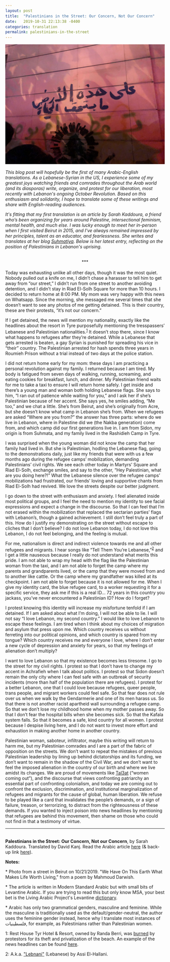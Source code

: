 ```yaml
---
layout: post
title:  "Palestinians in the Street: Our Concern, Not Our Concern"
date:   2019-10-31 22:13:38 -0400
categories: translation
permalink: palestinians-in-the-street
---
```


<meta name="twitter:image" content="https://raw.githubusercontent.com/davidkanj/davidkanj.github.io/master/Images/darweesh.jpeg" />

![Image of Graffiti in Beirut reading We Have On This Earth What Makes Life Worth Living](https://raw.githubusercontent.com/davidkanj/davidkanj.github.io/master/Images/darweesh.jpeg)

*This blog post will hopefully be the first of many Arabic-English translations. As a Lebanese-Syrian in the US, I experience some of my greatest joys watching friends and comrades throughout the Arab world (and its diasporas) write, organize, and protest for our liberation, most recently with Lebanon's ongoing October Revolution. Based on this enthusiasm and solidarity, I hope to translate some of these writings and share with English-reading audiences.*

*It's fitting that my first translation is an article by Sarah Kaddoura, a friend who’s been organizing for years around Palestine, intersectional feminism, mental health, and much else. I was lucky enough to meet her in-person when I first visited Beirut in 2015, and I've always remained impressed by her principles, talent as an educator, and fearlessness. She writes and translates at her blog [Suhmatiya](https://suhmatiya.wordpress.com). Below is her latest entry, reflecting on the position of Palestinians in Lebanon's uprising.*  
<br>
<center>***</center>
<br>
Today was exhausting unlike all other days, though it was the most quiet. Nobody pulled out a knife on me, I didn’t chase a harasser to tell him to get away from “our street,” I didn’t run from one street to another avoiding detention, and I didn’t stay in Riad El-Solh Square for more than 10 hours. I decided to return home at 8:00 PM. My mom was very happy with this news on Whatsapp. Since the morning, she messaged me several times that she doesn’t want to see any photos of me getting detained. This is their country, these are their protests, “it’s not our concern.” 



If I get detained, the news will mention my nationality, exactly like the headlines about the resort in Tyre purposefully mentioning the tresspassers’ Lebanese and Palestinian nationalities.<sup>[1](#myfootnote1)</sup> It doesn’t stop there, since I know what happens to refugees after they’re detained. While a Lebanese that gets arrested is beaten, a gay Syrian is punished for spreading his vice in “their” country. The Palestinian arrested for hash spends three years in Roumieh Prison without a trial instead of two days at the police station.   



I did not return home early for my mom: these days I am practicing a personal revolution against my family. I returned because I am tired. My body is fatigued from seven days of walking, running, screaming, and eating cookies for breakfast, lunch, and dinner. My Palestinian friend waits for me to take a taxi to ensure I will return home safely. I get inside and there’s a young man and woman both holding Lebanese flags. She says to him, “I ran out of patience while waiting for you,” and I ask her if she’s Palestinian because of her accent. She says yes, he smiles adding, “Me too,” and we chat a little. She’s from Beirut, and she’s originally from Acre, but she doesn’t know what camp in Lebanon she’s from. When we refugees are asked “Where are you from?” the answer has three parts: where do we live in Lebanon, where in Palestine did we (the Nakba generation) come from, and which camp did our first generations live in. I am from Sidon, my origin is from Suhmata, and my family lived in the Rashidieh Camp in Tyre.



I was surprised when the young woman did not know the camp that her family had lived in. But she is Palestinian, hodling the Lebanese flag, going to the demonstrations daily, just like my friends that were with us a few months ago during the refugee camps’ mobilization, demanding Palestinians’ civil rights. We see each other today in Martyrs’ Square and Riad El-Solh, exchange smiles, and say to the other, “Hey Palestinian, what are you doing here?!” What the Lebanese silence over the refugee camps’ mobilizations had frustrated, our friends’ loving and supportive chants from Riad El-Solh had revived. We love the streets despite our better judgment.



I go down to the street with enthusiasm and anxiety. I feel alienated inside most political groups, and I feel the need to mention my identity to see facial expressions and expect a change in the discourse. So that I can feel that I’m not erased within the mobilization that replaced the sectarian parties’ flags with Lebanon’s, though a gained achievement. I still don’t feel truly a part of this. How do I justify my demonstrating on the street without escape to cliches that I don’t believe? I do not love Lebanon today, I do not love this Lebanon, I do not feel belonging, and the feeling is mutual.



For me, nationalism is direct and indirect violence towards me and all other refugees and migrants. I hear songs like “Tell Them You’re Lebanese,”<sup>[2](#myfootnote2)</sup> and I get a little nauseous because I really do not understand what merits this pride. I am not able to wrap my head with the flag like the Palestinian woman from the taxi, and I am not able to forget the camp where my parents and grandparents lived, or the camp that they were moved from and to another like cattle. Or the camp where my grandfather was killed at its checkpoint. I am not able to forget because it is not allowed for me. When I give my identity card, the blue refugee card, to a worker requesting it for a specific service, they ask me if this is a real ID... 72 years in this country you jackass, you’ve never encountered a Palestinian ID? How do I forget? 



I protest knowing this identity will increase my misfortune tenfold if I am detained. If I am asked about what I’m doing, I will not be able to lie. I will not say “I love Lebanon, my second country.” I would like to love Lebanon to escape these feelings. I am tired when I think about my choices of migration and asylum that press upon me. Which country receives us without ferreting into our political opinions, and which country is spared from my tongue? Which country receives me and everyone I love, where I don’t enter a new cycle of depression and anxiety for years, so that my feelings of alienation don’t multiply?



I want to love Lebanon so that my existence becomes less tiresome. I go to the street for my civil rights. I protest so that I don’t have to change my accent in Achrafieh when I talk about politics. I protest so that Sidon doesn’t remain the only city where I can feel safe with an outbreak of security incidents (more than half of the population there are refugees). I protest for a better Lebanon, one that I could love because refugees, queer people, trans people, and migrant workers could feel safe. So that fear does not rule over us when we walk by the Gendarmerie and one of its men harass us. So that there is not another racist apartheid wall surrounding a refugee camp. So that we don’t lose my childhood home when my mother passes away. So that I don’t fear the hospital bills when she becomes sick. So that the Kafala system falls. So that it becomes a safe, kind country for all women. I protest because I despise living here, and I do not want to invest more effort and exhaustion in making another home in another country. 



Palestinian woman, saboteur, infiltrator, maybe this writing will return to harm me, but my Palestinian comrades and I are a part of the fabric of opposition on the streets. We don’t want to repeat the mistakes of previous Palestinian leadership by lining up behind dictatorships and its funding, we don’t want to remain in the shadow of the Civil War, and we don’t want to feel the imposed alienation in the country of our birth and where we live amidst its changes. We are proud of movements like [Tal3at](https://www.alaraby.co.uk/english/news/2019/9/27/no-freedom-without-free-women-palestinians-march-against-femicide) (“women coming out”), and the discourse that views confronting patriarchy an essential part of confronting colonialism, and today we are coming out to confront the exclusion, discrimination, and institutional marginalization of refugees and migrants for the cause of global, human liberation. We refuse to be played like a card that invalidates the people’s demands, or a sign of failure, treason, or terrorizing, to distract from the righteousness of these demands. If you wanted to inject poison into news headlines by mentioning that refugees are behind this movement, then shame on those who could not find in that a testimony of virtue.


-----  
<br> **Palestinians in the Street: Our Concern, Not our Concern**, by Sarah Kaddoura. Translated by David Kanj. Read the Arabic article [here](https://suhmatiya.wordpress.com/2019/10/24/فلسطينيات-في-الشارع-دخلنا،-ما-دخلنا/) (& back-up link [here](https://web.archive.org/web/20191103024350/https://suhmatiya.wordpress.com/2019/10/24/%d9%81%d9%84%d8%b3%d8%b7%d9%8a%d9%86%d9%8a%d8%a7%d8%aa-%d9%81%d9%8a-%d8%a7%d9%84%d8%b4%d8%a7%d8%b1%d8%b9-%d8%af%d8%ae%d9%84%d9%86%d8%a7%d8%8c-%d9%85%d8%a7-%d8%af%d8%ae%d9%84%d9%86%d8%a7/)).


**Notes:**

\* Photo from a street in Beirut on 10/21/2019. "We Have On This Earth What Makes Life Worth Living," from a poem by Mahmoud Darwish. 

\* The article is written in Modern Standard Arabic but with small bits of Levantine Arabic. If you are trying to read this but only know MSA, your best bet is the Living Arabic Project's Levantine [dictionary](https://livingarabic.com/dictionaries). 

\* Arabic has only two grammatical genders, masculine and feminine. While the masculine is traditionally used as the default/gender-neutral, the author uses the feminine gender instead, hence why I translate most instances of فلسطينيات, for example, as Palestinians rather than Palestinian women.

<a name="myfootnote1">1</a>: Rest House Tyr Hotel & Resort, owned by Randa Berri, was [burned](https://twitter.com/ITISDEX/status/1185292926341042178) by protestors for its theft and privatization of the beach. An example of the news headlines can be found [here](https://web.archive.org/save/https://www.lbcgroup.tv/news/d/lebanon-news/478090/lebanese-and-palestinians-arrested-on-charges-of-v/en).

<a name="myfootnote2">2</a>: A.k.a. ["Lebnani"](https://www.youtube.com/watch?v=z53tJLp0NY4) (Lebanese) by Assi El-Hallani.
